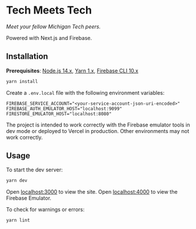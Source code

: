 # Tech Meets Tech

*Meet your fellow Michigan Tech peers.*

Powered with Next.js and Firebase.

## Installation

**Prerequisites**: [Node.js 14.x](https://nodejs.org/en/download/), [Yarn 1.x](https://classic.yarnpkg.com/en/docs/getting-started), [Firebase CLI 10.x](https://firebase.google.com/docs/cli)

```bash
yarn install
```

Create a `.env.local` file with the following environment variables:

```dosini
FIREBASE_SERVICE_ACCOUNT="<your-service-account-json-uri-encoded>"
FIREBASE_AUTH_EMULATOR_HOST="localhost:9099"
FIRESTORE_EMULATOR_HOST="localhost:8080"
```

The project is intended to work correctly with the Firebase emulator tools in dev mode or deployed to Vercel in production. Other environments may not work correctly.

## Usage

To start the dev server:

```bash
yarn dev
```

Open [localhost:3000](http://localhost:3000) to view the site. Open [localhost:4000](http://localhost:4000) to view the Firebase Emulator.

To check for warnings or errors:

```bash
yarn lint
```
